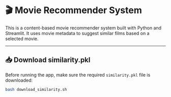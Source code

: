 # 🎬 Movie Recommender System

This is a content-based movie recommender system built with Python and Streamlit. It uses movie metadata to suggest similar films based on a selected movie.

---

## 📥 Download similarity.pkl

Before running the app, make sure the required `similarity.pkl` file is downloaded:

```bash
bash download_similarity.sh
